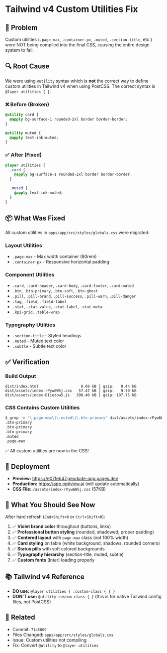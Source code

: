 # Tailwind v4 Custom Utilities Fix

## 🐛 Problem
Custom utilities (`.page-max`, `.container-px`, `.muted`, `.section-title`, etc.) were NOT being compiled into the final CSS, causing the entire design system to fail.

## 🔍 Root Cause
We were using `@utility` syntax which is **not** the correct way to define custom utilities in Tailwind v4 when using PostCSS. The correct syntax is `@layer utilities { }`.

### ❌ Before (Broken)
```css
@utility card {
  @apply bg-surface-1 rounded-2xl border border-border;
}

@utility muted {
  @apply text-ink-muted;
}
```

### ✅ After (Fixed)
```css
@layer utilities {
  .card {
    @apply bg-surface-1 rounded-2xl border border-border;
  }

  .muted {
    @apply text-ink-muted;
  }
}
```

## 📦 What Was Fixed
All custom utilities in `apps/app/src/styles/globals.css` were migrated:

### Layout Utilities
- `.page-max` - Max width container (80rem)
- `.container-px` - Responsive horizontal padding

### Component Utilities
- `.card`, `.card-header`, `.card-body`, `.card-footer`, `.card-muted`
- `.btn`, `.btn-primary`, `.btn-soft`, `.btn-ghost`
- `.pill`, `.pill-brand`, `.pill-success`, `.pill-warn`, `.pill-danger`
- `.tag`, `.field`, `.field-label`
- `.stat`, `.stat-value`, `.stat-label`, `.stat-meta`
- `.kpi-grid`, `.table-wrap`

### Typography Utilities
- `.section-title` - Styled headings
- `.muted` - Muted text color
- `.subtle` - Subtle text color

## ✅ Verification

### Build Output
```
dist/index.html                   0.69 kB │ gzip:   0.44 kB
dist/assets/index-rPyw6W5j.css   57.47 kB │ gzip:   9.70 kB
dist/assets/index-DIiezow5.js   398.40 kB │ gzip: 107.75 kB
```

### CSS Contains Custom Utilities
```bash
$ grep -o "\.page-max\|\.muted\|\.btn-primary" dist/assets/index-rPyw6W5j.css | head -5
.btn-primary
.btn-primary
.btn-primary
.muted
.page-max
```

✅ All custom utilities are now in the CSS!

## 🚀 Deployment

- **Preview:** https://e07feb47.geodude-app.pages.dev
- **Production:** https://app.optiview.ai (will update automatically)
- **CSS File:** `/assets/index-rPyw6W5j.css` (57KB)

## 🎯 What You Should See Now

After hard refresh (`Cmd+Shift+R` or `Ctrl+Shift+R`):

1. ✅ **Violet brand color** throughout (buttons, links)
2. ✅ **Professional button styling** (rounded, shadowed, proper padding)
3. ✅ **Centered layout** with `page-max` class (not 100% width)
4. ✅ **Card styling** on table (white background, shadows, rounded corners)
5. ✅ **Status pills** with soft colored backgrounds
6. ✅ **Typography hierarchy** (section-title, muted, subtle)
7. ✅ **Custom fonts** (Inter) loading properly

## 📚 Tailwind v4 Reference

- **DO use:** `@layer utilities { .custom-class { } }`
- **DON'T use:** `@utility custom-class { }` (this is for native Tailwind config files, not PostCSS)

## 🔗 Related
- Commit: `71a5809`
- Files Changed: `apps/app/src/styles/globals.css`
- Issue: Custom utilities not compiling
- Fix: Convert `@utility` to `@layer utilities`


